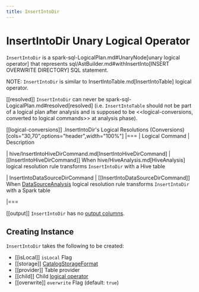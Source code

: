 ```yaml
---
title: InsertIntoDir
---
```


# InsertIntoDir Unary Logical Operator

`InsertIntoDir` is a spark-sql-LogicalPlan.md#UnaryNode[unary logical operator] that represents sql/AstBuilder.md#withInsertInto[INSERT OVERWRITE DIRECTORY] SQL statement.

NOTE: `InsertIntoDir` is similar to InsertIntoTable.md[InsertIntoTable] logical operator.

[[resolved]]
`InsertIntoDir` can never be spark-sql-LogicalPlan.md#resolved[resolved] (i.e. `InsertIntoTable` should not be part of a logical plan after analysis and is supposed to be <<logical-conversions, converted to logical commands>> at analysis phase).

[[logical-conversions]]
.InsertIntoDir's Logical Resolutions (Conversions)
[cols="30,70",options="header",width="100%"]
|===
| Logical Command
| Description

| hive/InsertIntoHiveDirCommand.md[InsertIntoHiveDirCommand]
| [[InsertIntoHiveDirCommand]] When hive/HiveAnalysis.md[HiveAnalysis] logical resolution rule transforms `InsertIntoDir` with a Hive table

| InsertIntoDataSourceDirCommand
| [[InsertIntoDataSourceDirCommand]] When [DataSourceAnalysis](../logical-analysis-rules/DataSourceAnalysis.md) logical resolution rule transforms `InsertIntoDir` with a Spark table

|===

[[output]]
`InsertIntoDir` has no [output columns](../catalyst/QueryPlan.md#output).

## Creating Instance

`InsertIntoDir` takes the following to be created:

* [[isLocal]] `isLocal` Flag
* [[storage]] [CatalogStorageFormat](../CatalogStorageFormat.md)
* [[provider]] Table provider
* [[child]] Child [logical operator](LogicalPlan.md)
* [[overwrite]] `overwrite` Flag (default: `true`)
